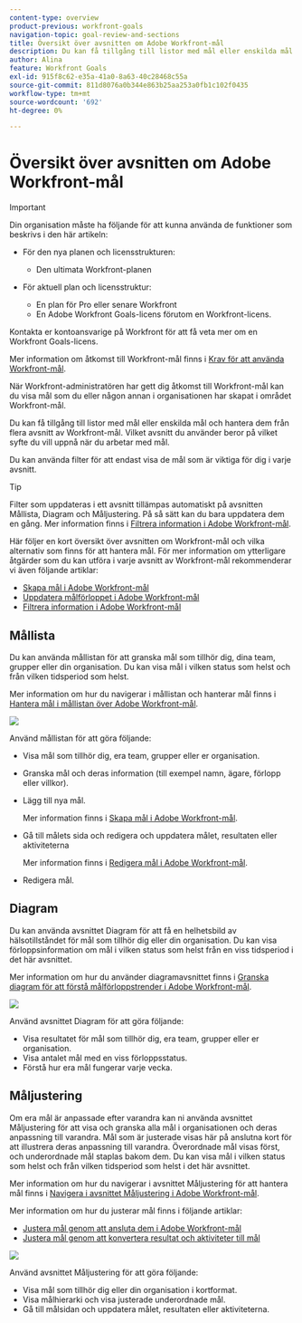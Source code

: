 ```yaml
---
content-type: overview
product-previous: workfront-goals
navigation-topic: goal-review-and-sections
title: Översikt över avsnitten om Adobe Workfront-mål
description: Du kan få tillgång till listor med mål eller enskilda mål och hantera dem från flera avsnitt av Adobe Workfront-mål. Vilket avsnitt du använder beror på vilket syfte du vill uppnå när du arbetar med mål.
author: Alina
feature: Workfront Goals
exl-id: 915f8c62-e35a-41a0-8a63-40c28468c55a
source-git-commit: 811d8076a0b344e863b25aa253a0fb1c102f0435
workflow-type: tm+mt
source-wordcount: '692'
ht-degree: 0%

---
```


# Översikt över avsnitten om Adobe Workfront-mål

>[!IMPORTANT]
>
>Din organisation måste ha följande för att kunna använda de funktioner som beskrivs i den här artikeln:
>
>* För den nya planen och licensstrukturen:
>
>   * Den ultimata Workfront-planen
>    
>* För aktuell plan och licensstruktur:
>
>   * En plan för Pro eller senare Workfront
>   * En Adobe Workfront Goals-licens förutom en Workfront-licens.
>
>Kontakta er kontoansvarige på Workfront för att få veta mer om en Workfront Goals-licens.
> 
>Mer information om åtkomst till Workfront-mål finns i [Krav för att använda Workfront-mål](/help/quicksilver/workfront-goals/goal-management/access-needed-for-wf-goals.md).

När Workfront-administratören har gett dig åtkomst till Workfront-mål kan du visa mål som du eller någon annan i organisationen har skapat i området Workfront-mål.

Du kan få tillgång till listor med mål eller enskilda mål och hantera dem från flera avsnitt av Workfront-mål. Vilket avsnitt du använder beror på vilket syfte du vill uppnå när du arbetar med mål.

Du kan använda filter för att endast visa de mål som är viktiga för dig i varje avsnitt.

>[!TIP]
>
>Filter som uppdateras i ett avsnitt tillämpas automatiskt på avsnitten Mållista, Diagram och Måljustering. På så sätt kan du bara uppdatera dem en gång. Mer information finns i [Filtrera information i Adobe Workfront-mål](../../workfront-goals/goal-management/filter-information-wf-goals.md).

Här följer en kort översikt över avsnitten om Workfront-mål och vilka alternativ som finns för att hantera mål. För mer information om ytterligare åtgärder som du kan utföra i varje avsnitt av Workfront-mål rekommenderar vi även följande artiklar:

* [Skapa mål i Adobe Workfront-mål](../../workfront-goals/goal-management/create-goals.md)
* [Uppdatera målförloppet i Adobe Workfront-mål](../../workfront-goals/goal-review-and-workfront-goals-sections/check-in-goals.md)
* [Filtrera information i Adobe Workfront-mål](../../workfront-goals/goal-management/filter-information-wf-goals.md)


## Mållista

Du kan använda mållistan för att granska mål som tillhör dig, dina team, grupper eller din organisation. Du kan visa mål i vilken status som helst och från vilken tidsperiod som helst.

Mer information om hur du navigerar i mållistan och hanterar mål finns i [Hantera mål i mållistan över Adobe Workfront-mål](../../workfront-goals/goal-review-and-workfront-goals-sections/manage-goals-in-goal-list.md).

![](assets/goal-list-unshimmed.png)

Använd mållistan för att göra följande:

* Visa mål som tillhör dig, era team, grupper eller er organisation.
* Granska mål och deras information (till exempel namn, ägare, förlopp eller villkor).
* Lägg till nya mål.

  Mer information finns i [Skapa mål i Adobe Workfront-mål](../../workfront-goals/goal-management/create-goals.md).

* Gå till målets sida och redigera och uppdatera målet, resultaten eller aktiviteterna

  Mer information finns i [Redigera mål i Adobe Workfront-mål](../../workfront-goals/goal-management/edit-goals.md).

* Redigera mål.

## Diagram

Du kan använda avsnittet Diagram för att få en helhetsbild av hälsotillståndet för mål som tillhör dig eller din organisation. Du kan visa förloppsinformation om mål i vilken status som helst från en viss tidsperiod i det här avsnittet.

Mer information om hur du använder diagramavsnittet finns i [Granska diagram för att förstå målförloppstrender i Adobe Workfront-mål](../../workfront-goals/goal-review-and-workfront-goals-sections/review-goal-graphs.md).

![](assets/graphs-section-unshimmed.png)

Använd avsnittet Diagram för att göra följande:

* Visa resultatet för mål som tillhör dig, era team, grupper eller er organisation.
* Visa antalet mål med en viss förloppsstatus.
* Förstå hur era mål fungerar varje vecka.

## Måljustering

Om era mål är anpassade efter varandra kan ni använda avsnittet Måljustering för att visa och granska alla mål i organisationen och deras anpassning till varandra. Mål som är justerade visas här på anslutna kort för att illustrera deras anpassning till varandra. Överordnade mål visas först, och underordnade mål staplas bakom dem. Du kan visa mål i vilken status som helst och från vilken tidsperiod som helst i det här avsnittet.

Mer information om hur du navigerar i avsnittet Måljustering för att hantera mål finns i [Navigera i avsnittet Måljustering i Adobe Workfront-mål](../../workfront-goals/goal-alignment/navigate-goal-alignment-chart.md).

Mer information om hur du justerar mål finns i följande artiklar:

* [Justera mål genom att ansluta dem i Adobe Workfront-mål](../../workfront-goals/goal-alignment/align-goals-by-connecting-them.md)
* [Justera mål genom att konvertera resultat och aktiviteter till mål](../../workfront-goals/goal-alignment/align-goals-by-converting-results-activities.md)

![](assets/goal-alignment-section-unshimmed.png)

Använd avsnittet Måljustering för att göra följande:

* Visa mål som tillhör dig eller din organisation i kortformat.
* Visa målhierarki och visa justerade underordnade mål.
* Gå till målsidan och uppdatera målet, resultaten eller aktiviteterna.

<!--
## Pulse

<span class="preview"> The Pulse section has been removed from the Preview environment and will be removed from Workfront Goals with the 23.1 release. Use the Goal List area to review goals that you or your teams are responsible for.</span> 

You can use the Pulse section to review and request updates to goals that might influence the progress of your goals. These could be your own goals, or goals that belong to your teams, groups, or your organization. You can view goals in any status and from any time period in this section.

>[!TIP]
>
>Only goals that have been checked in on at least once display in the Pulse section.

For information about reviewing goals using the Pulse section, see [Review goals in the Adobe Workfront Goals Pulse section](../../workfront-goals/goal-review-and-workfront-goals-sections/review-goals-in-pulse.md).

![](assets/pulse-section-350x141.png)

Use the Pulse section to do the following:

* View goals that belong to your teams, groups, or organization. 
* Review goal progress and updates, including aligned goals, their results, and activities. 
* Make or ask for updates to a goal by adding a comment. 
* Access the Goal Details panel and edit and update the goal, its results, or activities.
* Add new goals. 
* Check in on goals.

  >[!TIP]
  >
  >Clicking Check in opens the Check-in section in the left panel.

## Check-in

<span class="preview"> The Check-in section has been removed from the Preview environment and will be removed from Workfront Goals with the 23.1 release. Use the Goal List area to review goals that you or your teams are responsible for.</span>

You must have access to Edit Goals in your access level before you can access the Check- in section. For information about granting access to Goals, see  [Grant access to Adobe Workfront Goals](../../administration-and-setup/add-users/configure-and-grant-access/grant-access-goals.md).

You can use the Check-in section to update active goals and any results and activities that you are the owner of. You can primarily view only goals in an Active status in this section. Children goals aligned to active parents also display in the Check-in section, regardless of their status.

>[!IMPORTANT]
>
>* A goal displays in the Check-in section only if it is assigned to you or if it has a result or activity that is assigned to you. 
>* If a goal assigned to you is the child goal of a parent that is not assigned to you and your goal (the child goal) is closed, inactive, or a draft, the parent goal does not display in your Check-in section. 
>

For information about managing goals in the Goal List, see [Manage goals in the Goal List of Adobe Workfront Goals](../../workfront-goals/goal-review-and-workfront-goals-sections/manage-goals-in-goal-list.md).

![](assets/check-in-section-350x143.png)

Use the Check-in section to do the following:

* Review goal progress and updates, including aligned goals, their results, and activities. 
* Update the progress on the results and activities that are assigned to you. For information about updating goals by checking in on them, see [Update goal progress in Adobe Workfront Goals](../../workfront-goals/goal-review-and-workfront-goals-sections/check-in-goals.md).

  >[!IMPORTANT]
  >
  >You can check in only on the results and activities assigned to you in the Check-in section, and not those that are assigned to other entities.

* Add a comment to a goal, then click Post to make or ask for updates to a goal. 
* Access the Goal Details panel and edit and update the goal, its results, or activities.
* Add new goals.
-->
